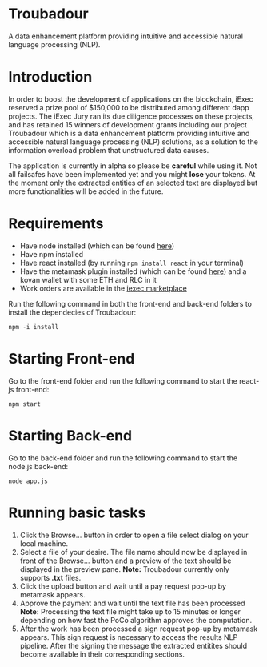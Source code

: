 # Troubadour
A data enhancement platform providing intuitive and accessible natural language processing (NLP). 

# Introduction
In order to boost the development of applications on the blockchain, iExec reserved a prize pool of $150,000 to be distributed among different dapp projects. The iExec Jury ran its due diligence processes on these projects, and has retained 15 winners of development grants including our project Troubadour which is a data enhancement platform providing intuitive and accessible natural language processing (NLP) solutions, as a solution to the information overload problem that unstructured data causes.

The application is currently in alpha so please be **careful** while using it. Not all failsafes have been implemented yet and you might **lose** your tokens. At the moment only the extracted entities of an selected text are displayed but more functionalities will be added in the future.

# Requirements
- Have node installed (which can be found [here](https://nodejs.org/en/))
- Have npm installed 
- Have react installed (by running ```npm install react``` in your terminal)
- Have the metamask plugin installed (which can be found [here](https://metamask.io/)) and a kovan wallet with some ETH and RLC in it
- Work orders are available in the  [iexec marketplace](https://market.iex.ec/)

Run the following command in both the front-end and back-end folders to install the dependecies of Troubadour:

```
npm -i install
```
# Starting Front-end
Go to the front-end folder and run the following command to start the react-js front-end:
```
npm start
```
# Starting Back-end
Go to the back-end folder and run the following command to start the node.js back-end:
```
node app.js
```

# Running basic tasks
 
 1. Click the Browse… button in order to open a file select dialog on your local machine.
 2. Select a file of your desire. The file name should now be displayed in front of the Browse… button and a preview of the text should be displayed in the preview pane. **Note:** Troubadour currently only supports __.txt__ files. 
 3. Click the upload button and wait until a pay request pop-up by metamask appears.
 4. Approve the payment and wait until the text file has been processed  **Note:** Processing the text file might take up to 15 minutes or longer depending on how fast the PoCo algorithm approves the computation. 
 5. After the work has been processed a sign request pop-up by metamask appears. This sign request is necessary to access the results NLP pipeline. After the signing the message the extracted entitites should become available in their corresponding sections.  

